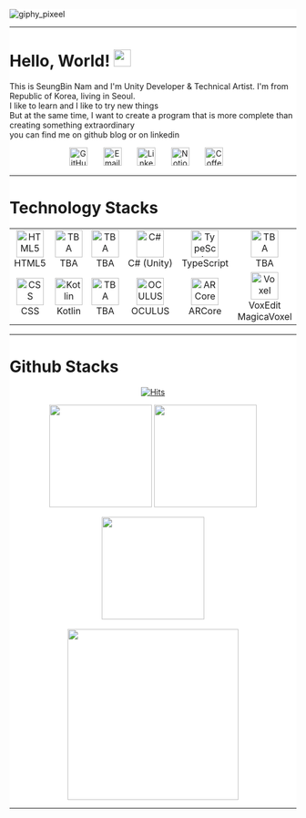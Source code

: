 <div style="heght:100%; weight:100%; background-color: white">

![giphy_pixeel](https://user-images.githubusercontent.com/105025978/192521931-19d00d30-ba56-426b-9160-293e8816cf95.gif)

---

# Hello, World! <img src="https://raw.githubusercontent.com/MartinHeinz/MartinHeinz/master/wave.gif" width="30px">
This is SeungBin Nam and I'm Unity Developer & Technical Artist. I'm from Republic of Korea, living in Seoul.<br>
I like to learn and I like to try new things<br>
But at the same time, I want to create a program that is more complete than creating something extraordinary<br>
you can find me on github blog or on linkedin<br>

<p align="center">
  <a href="https://bumball-maker.github.io/"><img width="32px" alt="GitHub Blog" title="GitHub Blog" src="https://user-images.githubusercontent.com/87287709/191725191-c634a75b-1dbb-4518-bce2-54bb96e2e8ed.png"/></a>
  &#8287;&#8287;&#8287;&#8287;&#8287;
  <a href="mailto:bigwatermoon@naver.com"><img width="32px" alt="Email" title="Send Email" src="https://user-images.githubusercontent.com/87287709/191726139-49455a2a-25e8-4809-9845-13cba8926343.png"/></a>
  &#8287;&#8287;&#8287;&#8287;&#8287;
  <a href="https://www.linkedin.com/in/seungbin-nam-149601251/"><img width="32px" alt="LinkedIn" title="LinkedIn" src="https://user-images.githubusercontent.com/87287709/191726773-823da87d-3f23-445b-83d7-ded1202043a1.png"/></a>
  &#8287;&#8287;&#8287;&#8287;&#8287;
  <a href="https://www.notion.so/BUMBALL_MAKER-b81e0c5ec9de49219f71df747440bbb2"><img width="32px" alt="Notion" title="Notion" src="https://user-images.githubusercontent.com/87287709/191731335-a0759d06-6d22-4714-a7bc-55c7db8fc5e0.png"></a>
  &#8287;&#8287;&#8287;&#8287;&#8287;
  <a href="https://www.buymeacoffee.com/BumBallMaker"><img width="32px" alt="Coffee" title="Buy me a coffee" src="https://user-images.githubusercontent.com/87287709/191911454-3681e3a2-2d45-41f7-8df1-1e3683e0d81f.png"/></a>
  &#8287;&#8287;&#8287;&#8287;&#8287;

</p>

---

# Technology Stacks

<table align=center>
  <tr>
    <td align="center" width="96">
      <a href="# Technology Stacks">
        <img src="https://user-images.githubusercontent.com/87287709/191904241-efa0a022-329e-42e8-b7ce-6a2f22975f2b.svg" width="48" height="48" alt="HTML5" />
      </a>
      <br>HTML5
    </td>
    <td align="center" width="96">
      <a href="#macropower-tech">
        <img src="" width="48" height="48" alt="TBA" />
      </a>
      <br>TBA
    </td>
    <td align="center" width="96">
      <a href="#macropower-tech">
        <img src="" width="48" height="48" alt="TBA" />
      </a>
      <br>TBA
    </td>
    <td align="center" width="96">
      <a href="#macropower-tech">
        <img src="https://user-images.githubusercontent.com/87287709/191778468-58f092e8-2de5-40cf-ae6e-0b58dcd02afe.svg" width="48" height="48" alt="C#" />
      </a>
      <br>C#&nbsp;(Unity)
    </td>
    <td align="center" width="96">
      <a href="#macropower-tech">
        <img src="https://user-images.githubusercontent.com/87287709/191779855-988a2391-ed29-4f1f-89a9-ab710fa059ea.svg" width="48" height="48" alt="TypeScript" />
      </a>
      <br>TypeScript
    </td>
    <td align="center" width="96">
      <a href="#macropower-tech">
        <img src="" width="48" height="48" alt="TBA" />
      </a>
      <br>TBA
    </td>
    <td align="center" width="96">
      <a href="#macropower-tech" >
        <img src="" width="48" height="48" alt="TBA" />
      </a>
      <br>TBA
    </td>
    <td align="center" width="96">
      <a href="#macropower-tech">
        <img src="" width="48" height="48" alt="TBA" />
      </a>
      <br>TBA
    </td>
    <td align="center" width="96">
      <a href="#macropower-tech">
        <img src="https://user-images.githubusercontent.com/87287709/191779459-c00dbfd1-e98a-4257-88ee-47d2d052eb6f.svg" width="48" height="48" alt="Python" />
      </a>
      <br>Python
    </td>
  </tr>
  <tr>
    <td align="center" width="96"> 
      <a href="#macropower-tech" >
        <img src="https://user-images.githubusercontent.com/87287709/191904318-50d57939-bf1e-45a0-b4b9-c6dc8fc03040.svg" width="48" height="48" alt="CSS" />
      </a>
      <br>CSS
    </td>
    <td align="center" width="96">
      <a href="#macropower-tech" >
        <img src="https://user-images.githubusercontent.com/87287709/191899620-f2f8b65f-08c8-4ca3-a285-3f807c3e0921.svg" width="48" height="48" alt="Kotlin" />
      </a>
      <br>Kotlin
    </td>
    <td align="center"  width="96">
      <a href="#macropower-tech">
        <img src="" width="48" height="48" alt="TBA" />
      </a>
      <br>TBA
    </td>
    <td align="center"  width="96">
      <a href="#macropower-tech">
        <img src="https://user-images.githubusercontent.com/87287709/191783843-e6488ef6-87de-4076-9e04-681bdca04469.svg" width="48" height="48" alt="OCULUS" />
      </a>
      <br>OCULUS
    </td>
    <td align="center" width="96">
      <a href="#macropower-tech">
        <img src="https://user-images.githubusercontent.com/87287709/191784318-c271a788-3a10-4b05-8494-3e4c52e80978.png" width="48" height="48" alt="ARCore" />
      </a>
      <br>ARCore
    </td>
    <td align="center"  width="96">
      <a href="#macropower-tech">
        <img src="https://user-images.githubusercontent.com/87287709/191901434-a4941b82-3edf-4a56-af3a-5d9e2baf42a9.png" width="48" height="48" alt="Voxel" />
      </a>
      <br>VoxEdit
      <br>MagicaVoxel
    </td>
    <td align="center" width="96">
      <a href="#macropower-tech" >
        <img src="" width="48" height="48" alt="TBA" />
      </a>
      <br>TBA
    </td>
    <td align="center" width="96">
      <a href="#macropower-tech" >
        <img src="https://user-images.githubusercontent.com/87287709/191899997-e7509447-caa2-4901-8170-c895788f9045.svg" width="48" height="48" alt="Vue.js" />
      </a>
      <br>Vue.js
    </td>
    <td align="center" width="96">
      <a href="#macropower-tech" >
        <img src="https://user-images.githubusercontent.com/87287709/191780377-30a05728-733c-4b48-ada1-777d7b322c87.svg" width="48" height="48" alt="GitHub" />
      </a>
      <br>GitHub
    </td>
  </tr>
</table>

---

# Github Stacks
  
<div align=center>  

[![Hits](https://hits.seeyoufarm.com/api/count/incr/badge.svg?url=https%3A%2F%2Fgithub.com%2FJongcop&count_bg=%23CE1FC7&title_bg=%2312BCC2&icon=github.svg&icon_color=%23FFFFFF&title=Visit+Count&edge_flat=true)](https://hits.seeyoufarm.com)<br/>

</div>

<p align = center>

  <img height="180em" src="https://github-readme-stats.vercel.app/api?username=Jongcop&show_icons=true&include_all_commits=true&bg_color=30,E41076,3A034B&title_color=fff&text_color=fff">
<img height="180em" src="https://github-readme-stats.vercel.app/api/top-langs/?username=Jongcop&layout=compact&bg_color=30,E41076,3A034B&title_color=fff&text_color=fff">
</p>

<p align = "center">
 <img height="180em" src="https://github-readme-streak-stats.herokuapp.com/?user=Jongcop&show_icons=true&locale=en&layout=compact&theme=radical&line_height=0"/>
 <br></br>
 <img height="300em" src="https://activity-graph.herokuapp.com/graph?username=Jongcop&theme=redical">
</p> 

---
</div>
